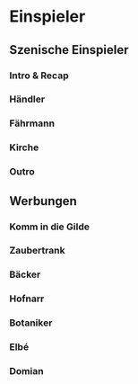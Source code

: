 <script setup lang="ts">
import YouTubeEmbed from '../code/components/YouTubeEmbed.vue';
</script>
# Einspieler

## Szenische Einspieler

### Intro & Recap

<YouTubeEmbed src="https://youtu.be/n3B64dKBhD8" />

### Händler

<YouTubeEmbed src="https://youtu.be/SExLgevErUc" />

### Fährmann

<YouTubeEmbed src="https://youtu.be/1A8Kv_RjW04" />

### Kirche

<YouTubeEmbed src="https://youtu.be/HgUcoI0z8mU" />

### Outro

<YouTubeEmbed src="https://youtu.be/ShcwTZNd2HE" />

## Werbungen

### Komm in die Gilde

<YouTubeEmbed src="https://youtu.be/gpqr8ZaQehs" />

### Zaubertrank

<YouTubeEmbed src="https://youtu.be/ByMh9QIYbE0" />

### Bäcker

<YouTubeEmbed src="https://youtu.be/rI3oJ2KbZkU" />

### Hofnarr

<YouTubeEmbed src="https://youtu.be/iW00gXVAGHE" />

### Botaniker

<YouTubeEmbed src="https://youtu.be/8M5VjwjlNtc" />

### Elbé

<YouTubeEmbed src="https://youtu.be/S029TnlGOig" />

### Domian

<YouTubeEmbed src="https://youtu.be/9uQfg5NyCcw" />
